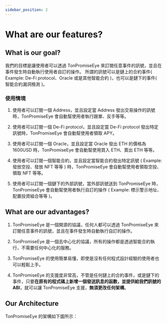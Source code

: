```yaml
---
sidebar_position: 2
---
```


# What are our features?

## What is our goal?

我們的目標是讓使用者可以透過 TonPromiseEye 來訂閱任意事件的訊號，並且在事件發生時自動執行使用者自訂的操作。
所謂的訊號可以是鏈上的合約事件( Example: De-Fi protocol、Oracle 或是其他智能合約 )，也可以是鏈下的事件( 智能合約漏洞檢測 )。

### 使用情境

1. 使用者可以訂閱一個 Address，並且設定當 Address 發出交易操作的訊號時，TonPromiseEye 會自動幫使用者執行跟單、反手等等。

2. 使用者可以訂閱一個 De-Fi protocol，並且設定當 De-Fi protocol 發出特定訊號時，TonPromiseEye 會自動幫使用者領取 APY。

3. 使用者可以訂閱一個 Oracle，並且設定當 Oracle 發出 ETH 的價格為 1600USD 時，TonPromiseEye 會自動幫使用買入 ETH、賣出 ETH 等等。

4. 使用者可以訂閱一個智能合約，並且設定當智能合約發出特定訊號 ( Example: 發放空投、發放 NFT 等等 ) 時，TonPromiseEye 會自動幫使用者領取空投、領取 NFT 等等。

5. 使用者可以訂閱一個鏈下的外部訊號，當外部訊號送到 TonPromiseEye 時，TonPromiseEye 會自動幫使用者執行自訂的操作 ( Example: 標示警示地址、配置投資組合等等 )。

## What are our advantages?

1. TonPromiseEye 是一個開源的協議，任何人都可以透過 TonPromiseEye 來訂閱任意事件的訊號，並且在事件發生時自動執行自訂的操作。

2. TonPromiseEye 是一個去中心化的協議，所有的操作都是透過智能合約執行，不需要任何中心化的服務。

3. TonPromiseEye 的使用簡單易懂，即使是沒有任何程式設計經驗的使用者也可以輕鬆上手。

4. TonPromiseEye 的支援度非常高，不管是任何鏈上的合約事件，或是鏈下的事件，只要**在原有的程式碼上新增一個發送訊息的函數，並提供給我們訊號的 ABI**，就可以讓 TonPromiseEye 支援，**無須更改任何架構**。

## Our Architecture

TonPromiseEye 的架構如下圖所示：

<!-- ![TonPromiseEye Architecture](/img/tonpromiseeye-architecture.png) -->
